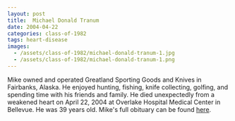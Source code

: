 ```yaml
---
layout: post
title:  Michael Donald Tranum
date: 2004-04-22
categories: class-of-1982
tags: heart-disease
images:
  - /assets/class-of-1982/michael-donald-tranum-1.jpg
  - /assets/class-of-1982/michael-donald-tranum-1.png
---
```

Mike owned and operated Greatland Sporting Goods and Knives in Fairbanks, Alaska.  He enjoyed hunting, fishing, knife collecting, golfing, and spending time with his friends and family.  He died unexpectedly from a weakened heart on April 22, 2004 at Overlake Hospital Medical Center in Bellevue. He was 39 years old. Mike's full obituary can be found [here](http://tinyurl.com/hsra7cw).
